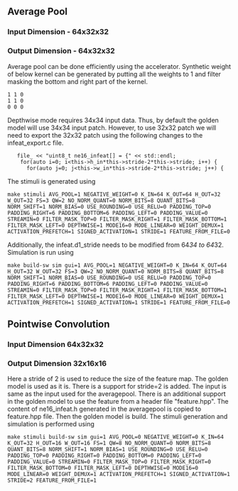 ## Average Pool
### Input Dimension - 64x32x32
### Output Dimension - 64x32x32
Average pool can be done efficiently using the accelerator. Synthetic weight of below kernel can be generated by putting all the weights to 1 and filter masking the bottom and right part of the kernel.
```
1 1 0
1 1 0
0 0 0
```
Depthwise mode requires 34x34 input data. Thus, by default the golden model will use 34x34 input patch. However, to use 32x32 patch we will need to export the 32x32 patch using the following changes to the infeat_export.c file. 
```
   file_ << "uint8_t ne16_infeat[] = {" << std::endl;
    for(auto i=0; i<this->h_in*this->stride-2*this->stride; i++) {
      for(auto j=0; j<this->w_in*this->stride-2*this->stride; j++) {

```
The stimuli is generated using
```
make stimuli AVG_POOL=1 NEGATIVE_WEIGHT=0 K_IN=64 K_OUT=64 H_OUT=32 W_OUT=32 FS=3 QW=2 NO_NORM_QUANT=0 NORM_BITS=8 QUANT_BITS=8 NORM_SHIFT=1 NORM_BIAS=0 USE_ROUNDING=0 USE_RELU=0 PADDING_TOP=0 PADDING_RIGHT=6 PADDING_BOTTOM=6 PADDING_LEFT=0 PADDING_VALUE=0 STREAMIN=0 FILTER_MASK_TOP=0 FILTER_MASK_RIGHT=1 FILTER_MASK_BOTTOM=1 FILTER_MASK_LEFT=0 DEPTHWISE=1 MODE16=0 MODE_LINEAR=0 WEIGHT_DEMUX=1 ACTIVATION_PREFETCH=1 SIGNED_ACTIVATION=1 STRIDE=1 FEATURE_FROM_FILE=0
```
Additionally, the infeat.d1_stride needs to be modified from 64*34 to 64*32. Simulation is run using 
```
make build-sw sim gui=1 AVG_POOL=1 NEGATIVE_WEIGHT=0 K_IN=64 K_OUT=64 H_OUT=32 W_OUT=32 FS=3 QW=2 NO_NORM_QUANT=0 NORM_BITS=8 QUANT_BITS=8 NORM_SHIFT=1 NORM_BIAS=0 USE_ROUNDING=0 USE_RELU=0 PADDING_TOP=0 PADDING_RIGHT=6 PADDING_BOTTOM=6 PADDING_LEFT=0 PADDING_VALUE=0 STREAMIN=0 FILTER_MASK_TOP=0 FILTER_MASK_RIGHT=1 FILTER_MASK_BOTTOM=1 FILTER_MASK_LEFT=0 DEPTHWISE=1 MODE16=0 MODE_LINEAR=0 WEIGHT_DEMUX=1 ACTIVATION_PREFETCH=1 SIGNED_ACTIVATION=1 STRIDE=1 FEATURE_FROM_FILE=0
```
## Pointwise Convolution
### Input Dimension 64x32x32
### Output Dimension 32x16x16
Here a stride of 2 is used to reduce the size of the feature map. 
The golden model is used as it is. There is a support for stride=2 is added. The input is same as the input used for the averagepool. There is an additional support in the golden model to use the feature from a header file "feature.hpp". The content of ne16_infeat.h generated in the averagepool is copied to feature.hpp file. Then the golden model is build. The stimuli generation and simulation is performed using 
```
make stimuli build-sw sim gui=1 AVG_POOL=0 NEGATIVE_WEIGHT=0 K_IN=64 K_OUT=32 H_OUT=16 W_OUT=16 FS=1 QW=8 NO_NORM_QUANT=0 NORM_BITS=8 QUANT_BITS=8 NORM_SHIFT=1 NORM_BIAS=1 USE_ROUNDING=0 USE_RELU=0 PADDING_TOP=0 PADDING_RIGHT=0 PADDING_BOTTOM=0 PADDING_LEFT=0 PADDING_VALUE=0 STREAMIN=0 FILTER_MASK_TOP=0 FILTER_MASK_RIGHT=0 FILTER_MASK_BOTTOM=0 FILTER_MASK_LEFT=0 DEPTHWISE=0 MODE16=0 MODE_LINEAR=0 WEIGHT_DEMUX=1 ACTIVATION_PREFETCH=1 SIGNED_ACTIVATION=1 STRIDE=2 FEATURE_FROM_FILE=1
```
